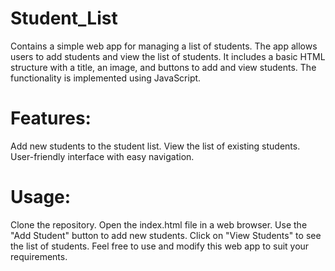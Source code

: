 # Student_List
Contains a simple web app for managing a list of students. The app allows users to add students and view the list of students. It includes a basic HTML structure with a title, an image, and buttons to add and view students. The functionality is implemented using JavaScript. 

# Features:
Add new students to the student list.
View the list of existing students.
User-friendly interface with easy navigation.

# Usage:
Clone the repository.
Open the index.html file in a web browser.
Use the "Add Student" button to add new students.
Click on "View Students" to see the list of students.
Feel free to use and modify this web app to suit your requirements.
